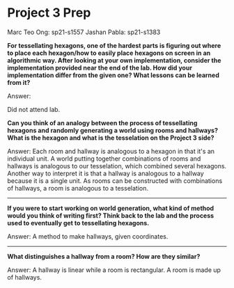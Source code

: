 # Project 3 Prep
Marc Teo Ong: sp21-s1557
Jashan Pabla: sp21-s1383

**For tessellating hexagons, one of the hardest parts is figuring out where to place each hexagon/how to easily place hexagons on screen in an algorithmic way.
After looking at your own implementation, consider the implementation provided near the end of the lab.
How did your implementation differ from the given one? What lessons can be learned from it?**

Answer:

Did not attend lab. 

**Can you think of an analogy between the process of tessellating hexagons and randomly generating a world using rooms and hallways?
What is the hexagon and what is the tesselation on the Project 3 side?**

Answer:
Each room and hallway is analogous to a hexagon in that it's an individual unit. A world putting together combinations of rooms and
hallways is analogous to our tesselation, which combined several hexagons.
Another way to interpret it is that a hallway is analogous to a hallway because it is a single unit. As rooms can be constructed with
combinations of hallways, a room is analogous to a tesselation.

-----
**If you were to start working on world generation, what kind of method would you think of writing first? 
Think back to the lab and the process used to eventually get to tessellating hexagons.**

Answer: A method to make hallways, given coordinates. 

-----
**What distinguishes a hallway from a room? How are they similar?**

Answer: A hallway is linear while a room is rectangular. A room is made up of hallways.
